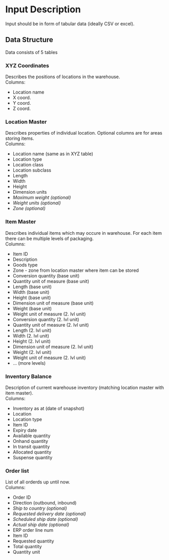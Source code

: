 # Input Description
Input should be in form of tabular data (ideally CSV or excel).

## Data Structure
Data consists of 5 tables

### XYZ Coordinates
Describes the positions of locations in the warehouse.  
Columns:

- Location name
- X coord.
- Y coord.
- Z coord.

### Location Master
Describes properties of individual location. Optional columns are for areas storing items.  
Columns:
- Location name (same as in XYZ table)
- Location type
- Location class
- Location subclass
- Length
- Width
- Height
- Dimension units
- *Maximum weight (optional)*
- *Weight units (optional)*
- *Zone (optional)*

### Item Master
Describes individual items which may occure in warehouse. For each item there can be multiple levels of packaging.  
Columns:
- Item ID
- Description
- Goods type
- Zone - zone from location master where item can be stored
- Conversion quantity (base unit)
- Quantity unit of measure (base unit)
- Length (base unit)
- Width (base unit)
- Height (base unit)
- Dimension unit of measure (base unit)
- Weight (base unit)
- Weight unit of measure (2. lvl unit)
- Conversion quantity (2. lvl unit)
- Quantity unit of measure (2. lvl unit)
- Length (2. lvl unit)
- Width (2. lvl unit)
- Height (2. lvl unit)
- Dimension unit of measure (2. lvl unit)
- Weight (2. lvl unit)
- Weight unit of measure (2. lvl unit)
- ... (more levels)

### Inventory Balance
Description of current warehouse inventory (matching location master with item master).  
Columns:
- Inventory as at (date of snapshot)
- Location
- Location type
- Item ID
- Expiry date
- Available quantity
- Onhand quantity
- In transit quantity
- Allocated quantity
- Suspense quantity

### Order list
List of all orderds up until now.  
Columns:
- Order ID
- Direction (outbound, inbound)
- *Ship to country (optional)*
- *Requested delivery date (optional)*
- *Scheduled ship date (optional)*
- *Actual ship date (optional)*
- ERP order line num
- Item ID
- Requested quantity
- Total quantity
- Quantity unit
